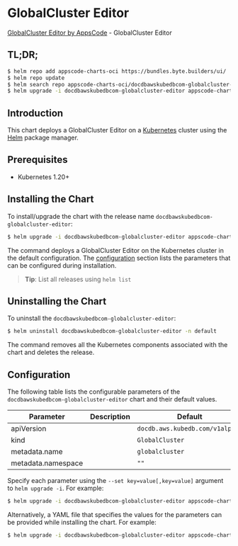 # GlobalCluster Editor

[GlobalCluster Editor by AppsCode](https://byte.builders) - GlobalCluster Editor

## TL;DR;

```bash
$ helm repo add appscode-charts-oci https://bundles.byte.builders/ui/
$ helm repo update
$ helm search repo appscode-charts-oci/docdbawskubedbcom-globalcluster-editor --version=v0.4.20
$ helm upgrade -i docdbawskubedbcom-globalcluster-editor appscode-charts-oci/docdbawskubedbcom-globalcluster-editor -n default --create-namespace --version=v0.4.20
```

## Introduction

This chart deploys a GlobalCluster Editor on a [Kubernetes](http://kubernetes.io) cluster using the [Helm](https://helm.sh) package manager.

## Prerequisites

- Kubernetes 1.20+

## Installing the Chart

To install/upgrade the chart with the release name `docdbawskubedbcom-globalcluster-editor`:

```bash
$ helm upgrade -i docdbawskubedbcom-globalcluster-editor appscode-charts-oci/docdbawskubedbcom-globalcluster-editor -n default --create-namespace --version=v0.4.20
```

The command deploys a GlobalCluster Editor on the Kubernetes cluster in the default configuration. The [configuration](#configuration) section lists the parameters that can be configured during installation.

> **Tip**: List all releases using `helm list`

## Uninstalling the Chart

To uninstall the `docdbawskubedbcom-globalcluster-editor`:

```bash
$ helm uninstall docdbawskubedbcom-globalcluster-editor -n default
```

The command removes all the Kubernetes components associated with the chart and deletes the release.

## Configuration

The following table lists the configurable parameters of the `docdbawskubedbcom-globalcluster-editor` chart and their default values.

|     Parameter      | Description |                  Default                   |
|--------------------|-------------|--------------------------------------------|
| apiVersion         |             | <code>docdb.aws.kubedb.com/v1alpha1</code> |
| kind               |             | <code>GlobalCluster</code>                 |
| metadata.name      |             | <code>globalcluster</code>                 |
| metadata.namespace |             | <code>""</code>                            |


Specify each parameter using the `--set key=value[,key=value]` argument to `helm upgrade -i`. For example:

```bash
$ helm upgrade -i docdbawskubedbcom-globalcluster-editor appscode-charts-oci/docdbawskubedbcom-globalcluster-editor -n default --create-namespace --version=v0.4.20 --set apiVersion=docdb.aws.kubedb.com/v1alpha1
```

Alternatively, a YAML file that specifies the values for the parameters can be provided while
installing the chart. For example:

```bash
$ helm upgrade -i docdbawskubedbcom-globalcluster-editor appscode-charts-oci/docdbawskubedbcom-globalcluster-editor -n default --create-namespace --version=v0.4.20 --values values.yaml
```
